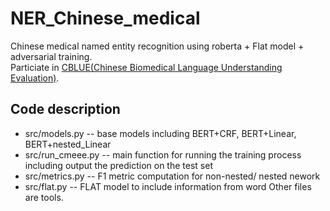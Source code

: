 # NER_Chinese_medical
Chinese medical named entity recognition using roberta + Flat model + adversarial training.  
Particiate in [CBLUE(Chinese Biomedical Language Understanding Evaluation)](https://tianchi.aliyun.com/cblue).
## Code description
- src/models.py -- base models including BERT+CRF, BERT+Linear, BERT+nested_Linear
- src/run_cmeee.py  -- main function for running the training process including output the prediction on the test set
- src/metrics.py  -- F1 metric computation for non-nested/ nested nework
- src/flat.py  -- FLAT model to include information from word
Other files are tools.

